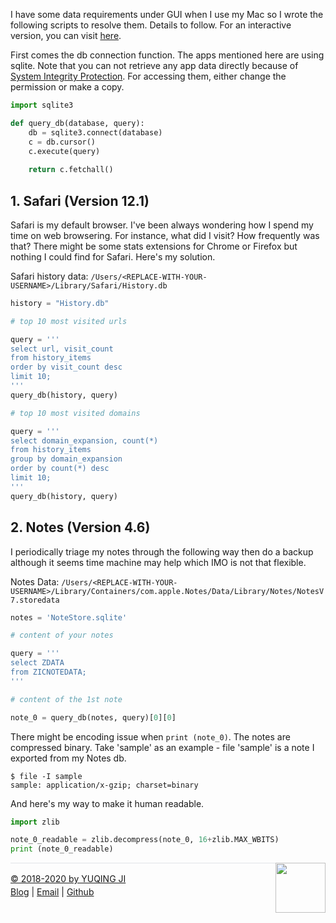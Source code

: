 I have some data requirements under GUI when I use my Mac so I wrote the following scripts to resolve them. Details to follow. For an interactive version, you can visit [here](https://github.com/vjyq/tuqiu).

First comes the db connection function. The apps mentioned here are using sqlite. Note that you can not retrieve any app data directly because of [System Integrity Protection](https://en.wikipedia.org/wiki/System_Integrity_Protection). For accessing them, either change the permission or make a copy.


```python
import sqlite3

def query_db(database, query):
    db = sqlite3.connect(database)
    c = db.cursor()
    c.execute(query)
    
    return c.fetchall()
```

## 1. Safari (Version 12.1)

Safari is my default browser. I've been always wondering how I spend my time on web browsering. For instance, what did I visit? How frequently was that? There might be some stats extensions for Chrome or Firefox but nothing I could find for Safari. Here's my solution. 

Safari history data: `/Users/<REPLACE-WITH-YOUR-USERNAME>/Library/Safari/History.db`


```python
history = "History.db"
```


```python
# top 10 most visited urls

query = '''
select url, visit_count 
from history_items 
order by visit_count desc 
limit 10;
'''
query_db(history, query)
```


```python
# top 10 most visited domains

query = '''
select domain_expansion, count(*)
from history_items 
group by domain_expansion
order by count(*) desc 
limit 10;
'''
query_db(history, query)
```

## 2. Notes (Version 4.6)

I periodically triage my notes through the following way then do a backup although it seems time machine may help which IMO is not that flexible. 

Notes Data: `/Users/<REPLACE-WITH-YOUR-USERNAME>/Library/Containers/com.apple.Notes/Data/Library/Notes/NotesV7.storedata`


```python
notes = 'NoteStore.sqlite'
```


```python
# content of your notes

query = '''
select ZDATA 
from ZICNOTEDATA;
'''

# content of the 1st note

note_0 = query_db(notes, query)[0][0]
```

There might be encoding issue when `print (note_0)`. The notes are compressed binary. Take 'sample' as an example - file 'sample' is a note I exported from my Notes db. 
``` 
$ file -I sample
sample: application/x-gzip; charset=binary
```

And here's my way to make it human readable.


```python
import zlib

note_0_readable = zlib.decompress(note_0, 16+zlib.MAX_WBITS)
print (note_0_readable)
```

<div><a href="https://vjyq.github.io/en/about"><img src="https://github.com/vjyq/vjyq.github.io/blob/master/avatar.png?raw=true" style="float:right;width:80px;height:80px"/><div style="border-top:1px solid #e1e4e8;padding-top:16px"></div>
<div>© 2018-2020 by YUQING JI</div>
<div style="padding-top:0.3em"><a href="https://vjyq.github.io/vjyq.github.io/en/">Blog</a> | <a href="mailto:yuqing.ji@outlook.com">Email</a> | <a href="https://github.com/vjyq">Github</a></div>